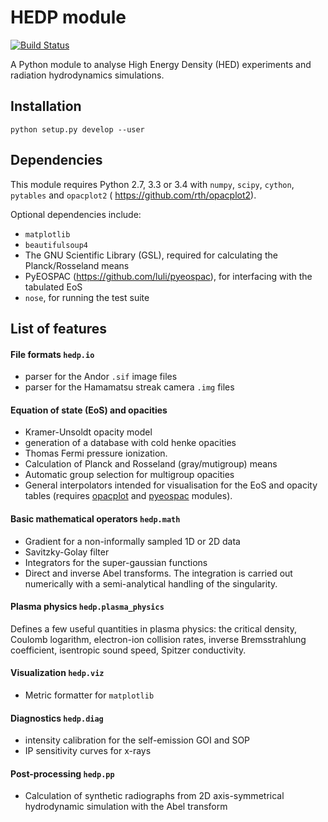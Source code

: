 #   HEDP module

[![Build Status](https://travis-ci.org/luli/hedp.svg?branch=master)](https://travis-ci.org/luli/hedp)

A Python module to analyse High Energy Density (HED) experiments and radiation hydrodynamics simulations.


## Installation

    python setup.py develop --user


## Dependencies
   This module requires Python 2.7, 3.3 or 3.4  with  `numpy`, `scipy`,  `cython`, `pytables` and `opacplot2` ( https://github.com/rth/opacplot2).


 Optional dependencies include:
 - `matplotlib`
 - `beautifulsoup4`
 - The GNU Scientific Library (GSL), required for calculating the Planck/Rosseland means
 - PyEOSPAC (https://github.com/luli/pyeospac), for interfacing with the tabulated EoS
 - `nose`, for running the test suite

## List of features
  
####   File formats `hedp.io`

   - parser for the Andor `.sif` image files
   - parser for the Hamamatsu streak camera `.img` files

#### Equation of state (EoS) and opacities
   - Kramer-Unsoldt opacity model
   - generation of a database with cold henke opacities
   - Thomas Fermi pressure ionization.
   - Calculation of Planck and Rosseland (gray/mutigroup) means
   - Automatic group selection for multigroup opacities
   - General interpolators intended for visualisation for the EoS and opacity tables (requires [opacplot](https://github.com/rth/opacplot2) and [pyeospac](https://github.com/luli/pyeospac) modules).


####  Basic mathematical operators `hedp.math`
   - Gradient for a non-informally sampled 1D or 2D data
   - Savitzky-Golay filter 
   - Integrators for the super-gaussian functions
   - Direct and inverse Abel transforms. The integration is carried out numerically with a semi-analytical handling of the singularity.


#### Plasma physics `hedp.plasma_physics`
   Defines a few useful quantities  in plasma physics:  the critical density, Coulomb logarithm, electron-ion collision rates, inverse Bremsstrahlung coefficient,  isentropic sound speed, Spitzer conductivity.


#### Visualization  `hedp.viz`
   - Metric formatter for `matplotlib`
         
#### Diagnostics  `hedp.diag`
   - intensity calibration for the self-emission GOI and SOP
   - IP sensitivity curves for x-rays
   

#### Post-processing  `hedp.pp`
   - Calculation of synthetic radiographs from 2D axis-symmetrical hydrodynamic simulation with the Abel transform 
